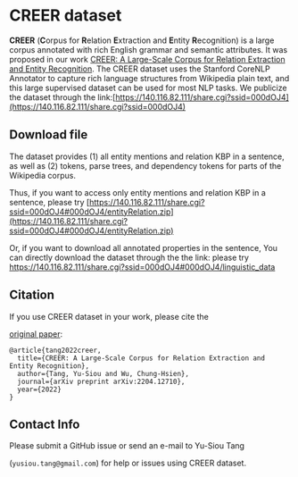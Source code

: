 # CREER dataset

**CREER**  (**C**orpus for **R**elation **E**xtraction and **E**ntity **R**ecognition) is a large corpus annotated with rich English grammar and semantic attributes. It was proposed in our work [CREER: A Large-Scale Corpus for Relation Extraction and Entity Recognition](https://arxiv.org/pdf/2204.12710.pdf). The CREER dataset uses the Stanford CoreNLP Annotator to capture rich language structures from Wikipedia plain text, and this large supervised dataset can be used for most NLP tasks. We publicize the dataset through the link:[https://140.116.82.111/share.cgi?ssid=000dOJ4](https://140.116.82.111/share.cgi?ssid=000dOJ4)

## Download file

The dataset provides (1) all entity mentions and relation KBP in a sentence, as well as (2) tokens, parse trees, and dependency tokens for parts of the Wikipedia corpus.

Thus, if you want to access only entity mentions and relation KBP in a sentence, please try [https://140.116.82.111/share.cgi?ssid=000dOJ4#000dOJ4/entityRelation.zip](https://140.116.82.111/share.cgi?ssid=000dOJ4#000dOJ4/entityRelation.zip)


Or, if you want to download all annotated properties in the sentence, 
You can directly download the dataset through the the link: please try [https://140.116.82.111/share.cgi?ssid=000dOJ4#000dOJ4/linguistic_data ](https://140.116.82.111/share.cgi?ssid=000dOJ4#000dOJ4/linguistic_data )

## Citation

If you use CREER dataset in your work, please cite the

[original paper](https://arxiv.org/pdf/2204.12710.pdf):

  

```
@article{tang2022creer,
  title={CREER: A Large-Scale Corpus for Relation Extraction and Entity Recognition},
  author={Tang, Yu-Siou and Wu, Chung-Hsien},
  journal={arXiv preprint arXiv:2204.12710},
  year={2022}
}
```

## Contact Info

 Please submit a GitHub issue or send an e-mail to Yu-Siou Tang

(`yusiou.tang@gmail.com`) for help or issues using CREER dataset.




